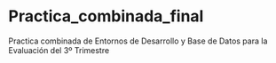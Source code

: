 # Practica_combinada_final
Practica combinada de Entornos de Desarrollo y Base de Datos para la Evaluación del 3º Trimestre

